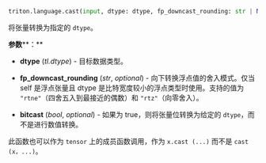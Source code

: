 ```python
triton.language.cast(input, dtype: dtype, fp_downcast_rounding: str | None = None, bitcast: bool = False)
```


将张量转换为指定的 `dtype`。


**参数****：**

* **dtype** (*tl.dtype*) - 目标数据类型。

* **fp_downcast_rounding** (*str*, *optional*) - 向下转换浮点值的舍入模式。仅当 self 是浮点张量且 dtype 是比特宽度较小的浮点类型时使用。支持的值为 `"rtne"`（四舍五入到最接近的偶数）和 `"rtz"`（向零舍入）。

* **bitcast** (*bool*, *optional*) - 如果为 true，则将张量位转换为给定的 `dtype`，而不是进行数值转换。

此函数也可以作为 `tensor` 上的成员函数调用，作为 `x.cast (...)` 而不是  `cast (x，...)`。

